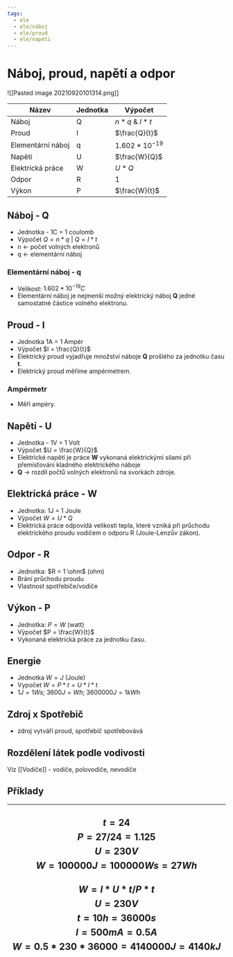 ```yaml
---
tags:
  - ele
  - ele/náboj
  - ele/proud
  - ele/napětí
---
```

# Náboj, proud, napětí a odpor
![[Pasted image 20210920101314.png]]

| Název             | Jednotka | Výpočet            |
| ----------------- | -------- | ------------------ |
| Náboj             | Q        | $n * q$ & $I * t$  |
| Proud             | I        | $\frac{Q}{t}$      |
| Elementární náboj | q        | $1.602 * 10^{-19}$ |
| Napětí            | U        | $\frac{W}{Q}$      |
| Elektrická práce  | W        | $U * Q$            |
| Odpor             | R        | 1                  |
| Výkon             | P        | $\frac{W}{t}$      |
## Náboj - Q
- Jednotka - 1C = 1 coulomb
- Výpočet $Q = n * q$ | $Q = I *t$
- n <- počet volných elektronů
- q <- elementární náboj
### Elementární náboj - q
- Velikost: $1.602 * 10^{-19} C$
- Elementární náboj je nejmenší možný elektrický náboj **Q** jedné samostatné částice volného elektronu.
## Proud - I
- Jednotka 1A = 1 Ampér
- Výpočet $I = \frac{Q}{t}$
- Elektrický proud vyjadřuje množství náboje **Q** prošlého za jednotku času **t**.
- Elektrický proud měříme ampérmetrem.
### Ampérmetr
- Měří ampéry.
## Napětí - U
- Jednotka - 1V = 1 Volt
- Výpočet $U = \frac{W}{Q}$
- Elektrické napětí je práce **W** vykonaná elektrickými silami při přemísťování kladného elektrického náboje
- **Q** -> rozdíl počtů volných elektronů na svorkách zdroje.
## Elektrická práce - W
- Jednotka: 1J = 1 Joule
- Výpočet $W = U * Q$
- Elektrická práce odpovídá velikosti tepla, které vzniká při průchodu elektrického proudu vodičem o odporu R (Joule-Lenzův zákon).
## Odpor - R
- Jednotka: $R = 1 \ohm$ (ohm)
- Brání průchodu proudu
- Vlastnost spotřebiče/vodiče
## Výkon - P
- Jednotka: $P = W$ (watt)
- Výpočet $P = \frac{W}{t}$
- Vykonaná elektrická práce za jednotku času.
## Energie
- Jednotka $W = J$ (Joule)
- Vypočet $W = P * t = U * I * t$
- $1J = 1Ws$; $3600J = Wh$; $3600000J = 1kWh$
## Zdroj x Spotřebič
- zdroj vytváří proud, spotřebič spotřebovává
## Rozdělení látek podle vodivosti
Viz [[Vodiče]] - vodiče, polovodiče, nevodiče

## Příklady
---
$$t=24$$
$$P=27/24=1.125$$
$$U=230V$$
$$W=100000J=100000Ws=27Wh$$
---
$$W=I*U*t/P*t$$
$$U=230V$$
$$t=10h=36000s$$
$$I=500mA=0.5A$$
$$W=0.5*230*36000=4140000J=4140kJ$$
---